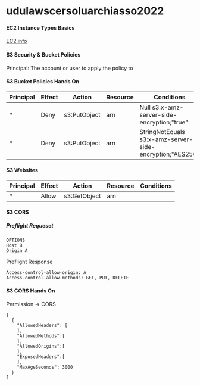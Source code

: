 # udulawscersoluarchiasso2022

#### EC2 Instance Types Basics
[EC2 info](http://ec2instances.info)

#### S3 Security & Bucket Policies
Principal: The account or user to apply the policy to
#### S3 Bucket Policies Hands On
|Principal|Effect|Action|Resource|Conditions|
|--|--|--|--|--|
|\*|Deny|s3:PutObject|arn| Null s3:x-amz-server-side-encryption;"true"|
|\*|Deny|s3:PutObject|arn| StringNotEquals s3:x-amz-server-side-encryption;"AES256"|

#### S3 Websites
|Principal|Effect|Action|Resource|Conditions|
|--|--|--|--|--|
|\*|Allow|s3:GetObject|arn||



#### S3 CORS
##### Preflight Requeset
```
OPTIONS
Host B
Origin A
```
Preflight Response
```
Access-control-allow-origin: A
Access-control-allow-methods: GET, PUT, DELETE
```

#### S3 CORS Hands On
Permission -> CORS
```
[
  {
    "AllowedHeaders": [
    ],
    "AllowedMethods":[
    ],
    "AllowedOrigins":[
    ],
    "ExposedHeaders":[
    ],
    "MaxAgeSeconds": 3000
  }
]
```
